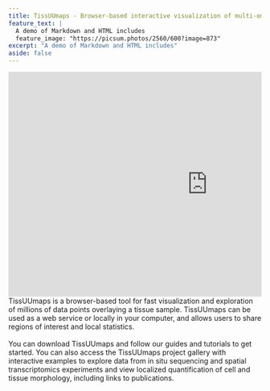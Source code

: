 ```yaml
---
title: TissUUmaps - Browser-based interactive visualization of multi-omics tissue data
feature_text: |
  A demo of Markdown and HTML includes
  feature_image: "https://picsum.photos/2560/600?image=873"
excerpt: "A demo of Markdown and HTML includes"
aside: false
---
```


<div class="row">
  <div class="column">
    <iframe title="vimeo-player" src="https://player.vimeo.com/video/420612632?h=6d9618e308" width="792" height="445.5" frameborder="0" allowfullscreen></iframe>
  </div>
  <div class="column">
    TissUUmaps is a browser-based  tool for fast visualization and exploration of millions of data points overlaying a tissue sample. TissUUmaps can be used as a web service or locally in your computer, and allows users to share regions of interest and local statistics.
    <br /> <br />
    You can download TissUUmaps and follow our guides and tutorials to get started. You can also access the TissUUmaps project gallery with interactive examples to explore data from in situ sequencing and spatial transcriptomics experiments and view localized quantification of cell and tissue morphology, including links to publications.
  </div>
</div>
